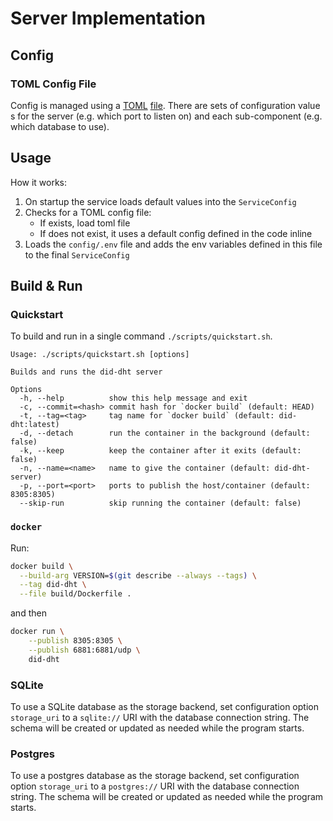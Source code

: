 # Server Implementation

## Config

### TOML Config File

Config is managed using a [TOML](https://toml.io/en/) [file](../../config/dev.toml). There are sets of configuration value
s for the server (e.g. which port to listen on) and each sub-component (e.g. which database to use).

## Usage

How it works:

1. On startup the service loads default values into the `ServiceConfig`
2. Checks for a TOML config file:
   - If exists, load toml file
   - If does not exist, it uses a default config defined in the code inline
3. Loads the `config/.env` file and adds the env variables defined in this file to the final `ServiceConfig`

## Build & Run

### Quickstart

To build and run in a single command `./scripts/quickstart.sh`.

```
Usage: ./scripts/quickstart.sh [options]

Builds and runs the did-dht server

Options
  -h, --help          show this help message and exit
  -c, --commit=<hash> commit hash for `docker build` (default: HEAD)
  -t, --tag=<tag>     tag name for `docker build` (default: did-dht:latest)
  -d, --detach        run the container in the background (default: false)
  -k, --keep          keep the container after it exits (default: false)
  -n, --name=<name>   name to give the container (default: did-dht-server)
  -p, --port=<port>   ports to publish the host/container (default: 8305:8305)
  --skip-run          skip running the container (default: false)
 ```

### `docker`

Run:

```sh
docker build \
  --build-arg VERSION=$(git describe --always --tags) \
  --tag did-dht \
  --file build/Dockerfile .
```

and then

```sh
docker run \
    --publish 8305:8305 \
    --publish 6881:6881/udp \
    did-dht
```

### SQLite

To use a SQLite database as the storage backend, set configuration option `storage_uri` to a `sqlite://` URI with
the database connection string. The schema will be created or updated as needed while the program starts.

### Postgres

To use a postgres database as the storage backend, set configuration option `storage_uri` to a `postgres://` URI with
the database connection string. The schema will be created or updated as needed while the program starts.